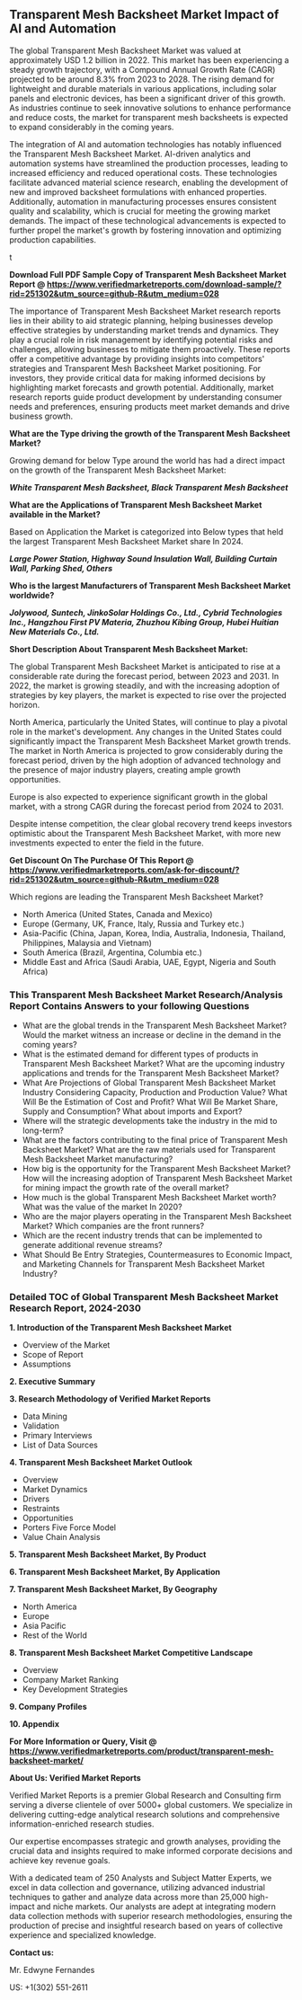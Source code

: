 <h2>Transparent Mesh Backsheet Market Impact of AI and Automation</h2><p>The global Transparent Mesh Backsheet Market was valued at approximately USD 1.2 billion in 2022. This market has been experiencing a steady growth trajectory, with a Compound Annual Growth Rate (CAGR) projected to be around 8.3% from 2023 to 2028. The rising demand for lightweight and durable materials in various applications, including solar panels and electronic devices, has been a significant driver of this growth. As industries continue to seek innovative solutions to enhance performance and reduce costs, the market for transparent mesh backsheets is expected to expand considerably in the coming years.</p><p>The integration of AI and automation technologies has notably influenced the Transparent Mesh Backsheet Market. AI-driven analytics and automation systems have streamlined the production processes, leading to increased efficiency and reduced operational costs. These technologies facilitate advanced material science research, enabling the development of new and improved backsheet formulations with enhanced properties. Additionally, automation in manufacturing processes ensures consistent quality and scalability, which is crucial for meeting the growing market demands. The impact of these technological advancements is expected to further propel the market's growth by fostering innovation and optimizing production capabilities.</p>t</p><p id="" class=""><strong>Download Full PDF Sample Copy of Transparent Mesh Backsheet Market Report @ <a href="https://www.verifiedmarketreports.com/download-sample/?rid=251302&utm_source=github-R&utm_medium=028" target="_blank">https://www.verifiedmarketreports.com/download-sample/?rid=251302&utm_source=github-R&utm_medium=028</a></strong></p><p>The importance of&nbsp;Transparent Mesh Backsheet Market research reports lies in their ability to aid strategic planning, helping businesses develop effective strategies by understanding market trends and dynamics. They play a crucial role in risk management by identifying potential risks and challenges, allowing businesses to mitigate them proactively. These reports offer a competitive advantage by providing insights into competitors' strategies and Transparent Mesh Backsheet Market positioning. For investors, they provide critical data for making informed decisions by highlighting market forecasts and growth potential. Additionally, market research reports guide product development by understanding consumer needs and preferences, ensuring products meet market demands and drive business growth.</p><p><strong>What are the&nbsp;Type driving the growth of the Transparent Mesh Backsheet Market?</strong></p><p id="" class="">Growing demand for below Type around the world has had a direct impact on the growth of the Transparent Mesh Backsheet Market:</p><em><strong>White Transparent Mesh Backsheet, Black Transparent Mesh Backsheet</strong></em></p><strong>What are the&nbsp;Applications&nbsp;of Transparent Mesh Backsheet Market available in the Market?</strong></p><p id="" class="">Based on Application the Market is categorized into Below types that held the largest Transparent Mesh Backsheet Market share In 2024.</p><em><strong>Large Power Station, Highway Sound Insulation Wall, Building Curtain Wall, Parking Shed, Others</strong></em></p><strong>Who is the largest Manufacturers of Transparent Mesh Backsheet Market worldwide?</strong></p><p><em><strong>Jolywood, Suntech, JinkoSolar Holdings Co., Ltd., Cybrid Technologies Inc., Hangzhou First PV Materia, Zhuzhou Kibing Group, Hubei Huitian New Materials Co., Ltd.</strong></em></p><p id="" class=""><strong>Short Description About Transparent Mesh Backsheet Market:</strong></p><p>The global Transparent Mesh Backsheet Market is anticipated to rise at a considerable rate during the forecast period, between 2023 and 2031. In 2022, the market is growing steadily, and with the increasing adoption of strategies by key players, the market is expected to rise over the projected horizon.</p><p>North America, particularly the United States, will continue to play a pivotal role in the market's development. Any changes in the United States could significantly impact the Transparent Mesh Backsheet Market growth trends. The market in North America is projected to grow considerably during the forecast period, driven by the high adoption of advanced technology and the presence of major industry players, creating ample growth opportunities.</p><p>Europe is also expected to experience significant growth in the global market, with a strong CAGR during the forecast period from 2024 to 2031.</p><p>Despite intense competition, the clear global recovery trend keeps investors optimistic about the Transparent Mesh Backsheet Market, with more new investments expected to enter the field in the future.</p><p id="" class=""><strong>Get Discount On The Purchase Of This Report @ <a href="https://www.verifiedmarketreports.com/ask-for-discount/?rid=251302&utm_source=github-R&utm_medium=028" target="_blank">https://www.verifiedmarketreports.com/ask-for-discount/?rid=251302&utm_source=github-R&utm_medium=028</a></strong></p>Which regions are leading the Transparent Mesh Backsheet Market?</p><ul><li>North America (United States, Canada and Mexico)</li><li>Europe (Germany, UK, France, Italy, Russia and Turkey etc.)</li><li>Asia-Pacific (China, Japan, Korea, India, Australia, Indonesia, Thailand, Philippines, Malaysia and Vietnam)</li><li>South America (Brazil, Argentina, Columbia etc.)</li><li>Middle East and Africa (Saudi Arabia, UAE, Egypt, Nigeria and South Africa)</li></ul><h3 id="" class="">This Transparent Mesh Backsheet Market Research/Analysis Report Contains Answers to your following Questions</h3><ul><li>What are the global trends in the Transparent Mesh Backsheet Market? Would the market witness an increase or decline in the demand in the coming years?</li><li>What is the estimated demand for different types of products in Transparent Mesh Backsheet Market? What are the upcoming industry applications and trends for the Transparent Mesh Backsheet Market?</li><li>What Are Projections of Global Transparent Mesh Backsheet Market Industry Considering Capacity, Production and Production Value? What Will Be the Estimation of Cost and Profit? What Will Be Market Share, Supply and Consumption? What about imports and Export?</li><li>Where will the strategic developments take the industry in the mid to long-term?</li><li>What are the factors contributing to the final price of Transparent Mesh Backsheet Market? What are the raw materials used for Transparent Mesh Backsheet Market manufacturing?</li><li>How big is the opportunity for the Transparent Mesh Backsheet Market? How will the increasing adoption of Transparent Mesh Backsheet Market for mining impact the growth rate of the overall market?</li><li>How much is the global Transparent Mesh Backsheet Market worth? What was the value of the market In 2020?</li><li>Who are the major players operating in the Transparent Mesh Backsheet Market? Which companies are the front runners?</li><li>Which are the recent industry trends that can be implemented to generate additional revenue streams?</li><li>What Should Be Entry Strategies, Countermeasures to Economic Impact, and Marketing Channels for Transparent Mesh Backsheet Market Industry?</li></ul><h3 id="" class="">Detailed TOC of Global Transparent Mesh Backsheet Market Research Report, 2024-2030</h3><p id="" class=""><strong>1. Introduction of the Transparent Mesh Backsheet Market</strong></p><ul><li>Overview of the Market</li><li>Scope of Report</li><li>Assumptions</li></ul><p id="" class=""><strong>2. Executive Summary</strong></p><p id="" class=""><strong>3. Research Methodology of Verified Market Reports</strong></p><ul><li>Data Mining</li><li>Validation</li><li>Primary Interviews</li><li>List of Data Sources</li></ul><p id="" class=""><strong>4. Transparent Mesh Backsheet Market Outlook</strong></p><ul><li>Overview</li><li>Market Dynamics</li><li>Drivers</li><li>Restraints</li><li>Opportunities</li><li>Porters Five Force Model</li><li>Value Chain Analysis</li></ul><p id="" class=""><strong>5. Transparent Mesh Backsheet Market, By Product</strong></p><p id="" class=""><strong>6. Transparent Mesh Backsheet Market, By Application</strong></p><p id="" class=""><strong>7. Transparent Mesh Backsheet Market, By Geography</strong></p><ul><li>North America</li><li>Europe</li><li>Asia Pacific</li><li>Rest of the World</li></ul><p id="" class=""><strong>8. Transparent Mesh Backsheet Market Competitive Landscape</strong></p><ul><li>Overview</li><li>Company Market Ranking</li><li>Key Development Strategies</li></ul><p id="" class=""><strong>9. Company Profiles</strong></p><p id="" class=""><strong>10. Appendix</strong></p><p id="" class=""><strong>For More Information or Query, Visit @ <a href="https://www.verifiedmarketreports.com/product/transparent-mesh-backsheet-market/" target="_blank">https://www.verifiedmarketreports.com/product/transparent-mesh-backsheet-market/</a></strong></p><p id="" class=""><strong>About Us: Verified Market Reports</strong></p><p id="" class="">Verified Market Reports is a premier Global Research and Consulting firm serving a diverse clientele of over 5000+ global customers. We specialize in delivering cutting-edge analytical research solutions and comprehensive information-enriched research studies.</p><p id="" class="">Our expertise encompasses strategic and growth analyses, providing the crucial data and insights required to make informed corporate decisions and achieve key revenue goals.</p><p id="" class="">With a dedicated team of 250 Analysts and Subject Matter Experts, we excel in data collection and governance, utilizing advanced industrial techniques to gather and analyze data across more than 25,000 high-impact and niche markets. Our analysts are adept at integrating modern data collection methods with superior research methodologies, ensuring the production of precise and insightful research based on years of collective experience and specialized knowledge.</p><p id="" class=""><strong>Contact us:</strong></p><p id="" class="">Mr. Edwyne Fernandes</p><p id="" class="">US: +1(302) 551-2611</p>